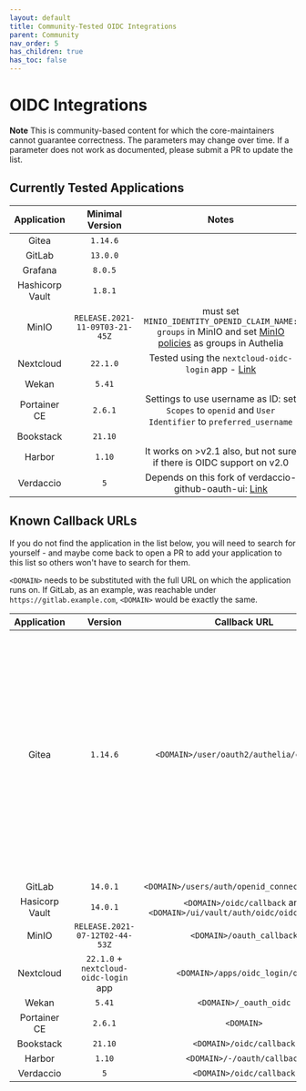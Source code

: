 ```yaml
---
layout: default
title: Community-Tested OIDC Integrations
parent: Community
nav_order: 5
has_children: true
has_toc: false
---
```


# OIDC Integrations

**Note** This is community-based content for which the core-maintainers cannot guarantee correctness. The parameters may change over time. If a parameter does not work as documented, please submit a PR to update the list.

## Currently Tested Applications

|   Application    |        Minimal Version         |                                                    Notes                                                    |
|:----------------:|:------------------------------:|:-----------------------------------------------------------------------------------------------------------:|
|      Gitea       |            `1.14.6`            |                                                                                                             |
|      GitLab      |            `13.0.0`            |                                                                                                             |
|     Grafana      |            `8.0.5`             |                                                                                                             |
| Hashicorp Vault  |            `1.8.1`             |                                                                                                             |
|      MinIO       | `RELEASE.2021-11-09T03-21-45Z` | must set `MINIO_IDENTITY_OPENID_CLAIM_NAME: groups` in MinIO and set [MinIO policies](https://docs.min.io/minio/baremetal/security/minio-identity-management/policy-based-access-control.html#minio-policy) as groups in Authelia |
|    Nextcloud     |            `22.1.0`            |   Tested using the `nextcloud-oidc-login` app - [Link](https://github.com/pulsejet/nextcloud-oidc-login)    |
|      Wekan       |             `5.41`             |                                                                                                             |
|   Portainer CE   |            `2.6.1`             |   Settings to use username as ID: set `Scopes` to `openid` and `User Identifier` to `preferred_username`    |
| Bookstack        | `21.10`                        |                                                                                                             |
| Harbor        |                `1.10`             |   It works on >v2.1 also, but not sure if there is OIDC support on v2.0|
| Verdaccio        |              `5`               |   Depends on this fork of verdaccio-github-oauth-ui: [Link](https://github.com/OnekO/verdaccio-github-oauth-ui) |

## Known Callback URLs

If you do not find the application in the list below, you will need to search for yourself - and maybe come back to open a PR to add your application to this list so others won't have to search for them.

`<DOMAIN>` needs to be substituted with the full URL on which the application runs on. If GitLab, as an example, was reachable under `https://gitlab.example.com`, `<DOMAIN>` would be exactly the same.

|   Application   |                Version                |                               Callback URL                               |                                                                                                                                              Notes                                                                                                                                               |
|:---------------:|:-------------------------------------:|:------------------------------------------------------------------------:|:------------------------------------------------------------------------------------------------------------------------------------------------------------------------------------------------------------------------------------------------------------------------------------------------:|
|      Gitea      |               `1.14.6`                |                 `<DOMAIN>/user/oauth2/authelia/callback`                 | `ROOT_URL` in `[server]` section of `app.ini` must be configured correctly. Typically it is `<DOMAIN>/`. The string `authelia` in the callback url is the `Authentication Name` of the configured Authentication Source in Gitea (Authentication Type: OAuth2, OAuth2 Provider: OpenID Connect). |
|     GitLab      |               `14.0.1`                |              `<DOMAIN>/users/auth/openid_connect/callback`               |                                                                                                                                                                                                                                                                                                  |
| Hasicorp Vault  |               `14.0.1`                | `<DOMAIN>/oidc/callback` and `<DOMAIN>/ui/vault/auth/oidc/oidc/callback` |                                                                                                                                                                                                                                                                                                  |
|      MinIO      |    `RELEASE.2021-07-12T02-44-53Z`     |                        `<DOMAIN>/oauth_callback`                         |                                                                                                                                                                                                                                                                                                  |
|    Nextcloud    | `22.1.0` + `nextcloud-oidc-login` app |                     `<DOMAIN>/apps/oidc_login/oidc`                      |                                                                                                                                                                                                                                                                                                  |
|      Wekan      |                `5.41`                 |                          `<DOMAIN>/_oauth_oidc`                          |                                                                                                                                                                                                                                                                                                  |
|  Portainer CE   |                `2.6.1`                |                                `<DOMAIN>`                                |                                                                                                                                                                                                                                                                                                  |
| Bookstack       | `21.10`                               |        `<DOMAIN>/oidc/callback`                                          |                                                                                                                                                                                                                                                                                                  |
| Harbor          | `1.10`                                |        `<DOMAIN>/-/oauth/callback`                                       |                                                                                                                                                                                                                                                                                                  |
| Verdaccio       | `5`                                   |        `<DOMAIN>/oidc/callback`                                          |                                                                                                                                                                                                                                                                                                  |
